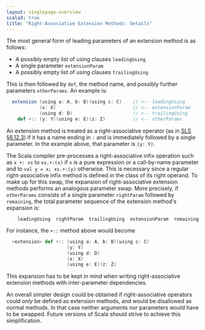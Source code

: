 ```yaml
---
layout: singlepage-overview
scala3: true
title: "Right-Associative Extension Methods: Details"
---
```


The most general form of leading parameters of an extension method is as follows:

  - A possibly empty list of using clauses `leadingUsing`
  - A single parameter `extensionParam`
  - A possibly empty list of using clauses `trailingUsing`

This is then followed by `def`, the method name, and possibly further parameters
`otherParams`. An example is:

```scala
  extension (using a: A, b: B)(using c: C)    // <-- leadingUsing
            (x: X)                            // <-- extensionParam
            (using d: D)                      // <-- trailingUsing
    def +:: (y: Y)(using e: E)(z: Z)          // <-- otherParams
```

An extension method is treated as a right-associative operator
(as in [SLS §6.12.3](https://www.scala-lang.org/files/archive/spec/2.13/06-expressions.html#infix-operations))
if it has a name ending in `:` and is immediately followed by a
single parameter. In the example above, that parameter is `(y: Y)`.

The Scala compiler pre-processes a right-associative infix operation such as `x +: xs`
to `xs.+:(x)` if `x` is a pure expression or a call-by-name parameter and to `val y = x; xs.+:(y)` otherwise. This is necessary since a regular right-associative infix method
is defined in the class of its right operand. To make up for this swap,
the expansion of right-associative extension methods performs an analogous parameter swap. More precisely, if `otherParams` consists of a single parameter
`rightParam` followed by `remaining`, the total parameter sequence
of the extension method's expansion is:

```
    leadingUsing  rightParam  trailingUsing  extensionParam  remaining
```

For instance, the `+::` method above would become

```scala
  <extension> def +:: (using a: A, b: B)(using c: C)
                      (y: Y)
                      (using d: D)
                      (x: X)
                      (using e: E)(z: Z)
```

This expansion has to be kept in mind when writing right-associative extension
methods with inter-parameter dependencies.

An overall simpler design could be obtained if right-associative operators could _only_ be defined as extension methods, and would be disallowed as normal methods. In that case neither arguments nor parameters would have to be swapped. Future versions of Scala should strive to achieve this simplification.

